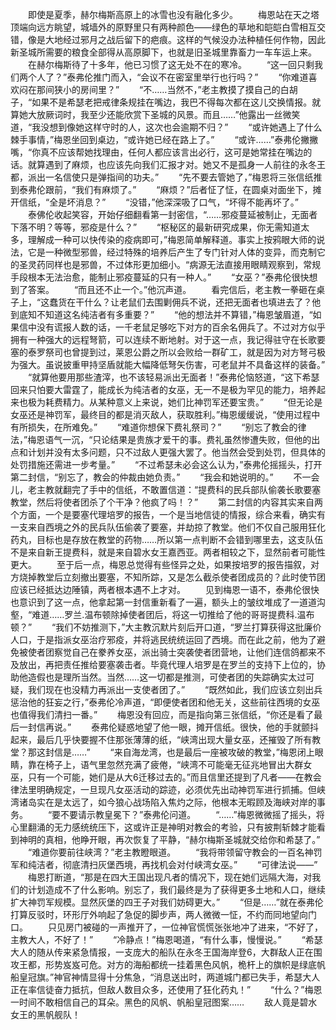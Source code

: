 　　即使是夏季，赫尔梅斯高原上的冰雪也没有融化多少。
　　梅恩站在天之塔顶端向远方眺望，城墙外的原野里只有两种颜色——绿色的草地和皑皑白雪相互交错，像是大地经过邪月之战后留下的疤痕。这样的气候没办法种植任何作物，因此新圣城所需要的粮食全部得从高原脚下，也就是旧圣城里靠畜力一车车运上来。
　　在赫尔梅斯待了十多年，他已习惯了这无处不在的寒冷。
　　“这一回只剩我们两个人了？”泰弗伦推门而入，“会议不在密室里举行也行吗？”
　　“你难道喜欢闷在那间狭小的房间里？”
　　“不……当然不，”老主教摸了摸自己的白胡子，“如果不是希瑟老把戒律条规挂在嘴边，我巴不得每次都在这儿交换情报。就算她大放厥词时，我至少还能欣赏下圣城的风景。而且……”他露出一丝微笑道，“我没想到像她这样守时的人，这次也会逾期不归？”
　　“或许她遇上了什么棘手事情，”梅恩坐回到桌边，“或许她已经在路上了。”
　　“或许……”泰弗伦撇撇嘴，“你真不应该帮她找理由，任何人都应该言出必行，这可是她常挂在嘴边的话。就算遇到了麻烦，也应该先向我们汇报才对。她又不是孤身一人前往的永冬王都，派出一名信使只是弹指间的功夫。”
　　“先不要去管她了，”梅恩将三张信纸推到泰弗伦跟前，“我们有麻烦了。”
　　“麻烦？”后者怔了怔，在圆桌对面坐下，摊开信纸，“全是坏消息？”
　　“没错，”他深深吸了口气，“坏得不能再坏了。”
　　泰佛伦收起笑容，开始仔细翻看第一封密信，“……邪疫蔓延被制止，无面者下落不明？等等，邪疫是什么？”
　　“枢秘区的最新研究成果，你无需知道太多，理解成一种可以快传染的疫病即可，”梅恩简单解释道。事实上按鸦眼大师的说法，它是一种微型邪兽，经过特殊的培养后产生了专门针对人体的变异，而克制它的圣灵药同样也是邪兽，不过体形更加细小。“病源无法直接用眼睛观察到，常规手段根本无法治愈，能制止邪疫蔓延的只有一种人。”
　　“女巫？”泰弗伦很快想到了答案。
　　“而且还不止一个。”他沉声道。
　　看完信后，老主教一拳砸在桌子上，“这蠢货在干什么？让老鼠们去围剿佣兵不说，还把无面者也填进去了？他到底知不知道这名纯洁者有多重要？”
　　“他的想法并不算错，”梅恩皱眉道，“如果信中没有谎报人数的话，一千老鼠足够吃下对方的百余名佣兵了。不过对方似乎拥有一种强大的远程弩箭，可以连续不断地射。对于这一点，我记得驻守在长歌要塞的泰罗祭司也曾提到过，莱恩公爵之所以会败给一群矿工，就是因为对方弩弓极为强大。虽说披重甲持坚盾就能大幅降低弩矢伤害，可老鼠并不具备这样的装备。”
　　“就算他要用那些渣滓，也不该轻易派出无面者！”泰弗伦恼怒道，“这下希瑟回来只怕要大雷霆了，能成长为纯洁者的女巫，无一不是极为罕见的能力，培养起来也极为耗费精力。从某种意义上来说，她们比神罚军还要宝贵。”
　　“但无论是女巫还是神罚军，最终目的都是消灭敌人，获取胜利。”梅恩缓缓说，“使用过程中有所损失，在所难免。”
　　“难道你想保下费礼祭司？”
　　“别忘了教会的律法，”梅恩语气一沉，“只论结果是贵族才爱干的事。费礼虽然惨遭失败，但他的出点和计划并没有太多问题，只不过敌人更强大罢了。他当然会受到处罚，但具体的处罚措施还需进一步考量。”
　　“不过希瑟未必会这么认为，”泰弗伦摇摇头，打开第二封信，“别忘了，教会的仲裁由她负责。”
　　“我会和她说明的。”
　　不一会儿，老主教就翻完了手中的信纸，不敢置信道：“提费科的民兵部队偷袭长歌要塞教堂，然后将使者团杀了个干净？他疯了吗！？”
　　第二封信的内容其实来自两个方面，一个是要塞代理培罗的报告，一个是当地信徒的情报，综合来看，确实有一支来自西境之外的民兵队伍偷袭了要塞，并劫掠了教堂。他们不仅自己服用狂化药丸，目标也是存放在教堂的药物……所以第一点判断不会错到哪里去，这支队伍不是来自新王提费科，就是来自碧水女王嘉西亚。两者相较之下，显然前者可能性更大。
　　至于后一点，梅恩总觉得有些怪异之处，如果按培罗的报告描叙，对方烧掉教堂后立刻撤出要塞，不知所踪，又是怎么截杀使者团成员的？此时使节团应该已经抵达边陲镇，两者根本遇不上才对。
　　见到梅恩一语不，泰弗伦很快也意识到了这一点，他拿起第一封信重新看了一遍，额头上的皱纹堆成了一道道沟壑，“难道……罗兰.温布顿除掉使者团后，将这一切推给了他的哥哥提费科.温布顿？”
　　“我们不妨推测下，”大主教沉默片刻后开口道，“罗兰打算获得这批廉价人口，于是指派女巫治疗邪疫，并将逃民统统运回了西境。而在此之前，他为了避免被使者团察觉自己在豢养女巫，派出骑士突袭使者团营地，让他们连信鸽都来不及放出，再把责任推给要塞袭击者。毕竟代理人培罗是在罗兰的支持下上位的，协助他造假也是理所当然。当然……这一切都是推测，可使者团的失踪确实太过可疑，我们现在也没精力再派出一支使者团了。”
　　“既然如此，我们应该立刻出兵惩治他的狂妄之行，”泰弗伦冷声道，“即便使者团和他无关，这些前往西境的女巫也值得我们清扫一番。”
　　梅恩没有回应，而是指向第三张信纸，“你还是看了最后一封信再说。”
　　泰弗伦疑惑地望了他一眼，摊开信纸。很快，他的手就颤抖起来，最后几乎快要握不住那张薄薄的纸，“峡湾出现大量女巫，还摧毁了所有教堂？那这封信是……”
　　“来自海龙湾，也是最后一座被攻破的教堂，”梅恩闭上眼睛，靠在椅子上，语气里忽然充满了疲倦，“峡湾不可能毫无征兆地冒出大群女巫，只有一个可能，她们是从大6迁移过去的。”而且信里还提到了凡者——在教会律法里明确规定，一旦现凡女巫活动的踪迹，必须优先出动神罚军进行抓捕。但峡湾诸岛实在是太远了，如今狼心战场陷入焦灼之际，他根本无暇顾及海峡对岸的事务。
　　“要不要请示教皇冕下？”泰弗伦问道。
　　“……”梅恩微微摇了摇头，将心里翻涌的无力感统统压下，这或许正是神明对教会的考验，只有披荆斩棘才能看到神明的真相，他睁开眼，再次恢复了平静，“赫尔梅斯圣城就交给你和希瑟了。”
　　“难道你要前往峡湾？”老主教瞪眼道。
　　“我将带领留守教会的一百名神罚军和纯洁者，彻底清扫灰堡西境，再找机会对付峡湾女巫。”
　　“可律法说——”
　　梅恩打断道，“那是在四大王国出现凡者的情况下，现在她们远隔大海，对我们的计划造成不了什么影响。别忘了，我们最终是为了获得更多土地和人口，继续扩大神罚军规模。显然灰堡的四王子对我们妨碍更大。”
　　“但是……”就在泰弗伦打算反驳时，环形厅外响起了急促的脚步声，两人微微一怔，不约而同地望向门口。
　　只见房门被碰的一声推开了，一位神官慌慌张张地冲了进来，“不好了，主教大人，不好了！”
　　“冷静点！”梅恩喝道，“有什么事，慢慢说。”
　　“希瑟大人的随从传来紧急情报，一支庞大的船队在永冬王国海岸登6，大群敌人正在围攻王都，形势岌岌可危。对方的海船都统一挂着黑色风帆，桅杆上的旗帜是绿底帆船皇冠旗。”神官神情显得十分焦急，“消息送出时，两道城门都已失手，希瑟大人正在率信徒奋力抵抗，但敌人数目众多，还使用了狂化药丸！”
　　“什么？”梅恩一时间不敢相信自己的耳朵。黑色的风帆、帆船皇冠图案……
　　敌人竟是碧水女王的黑帆舰队！